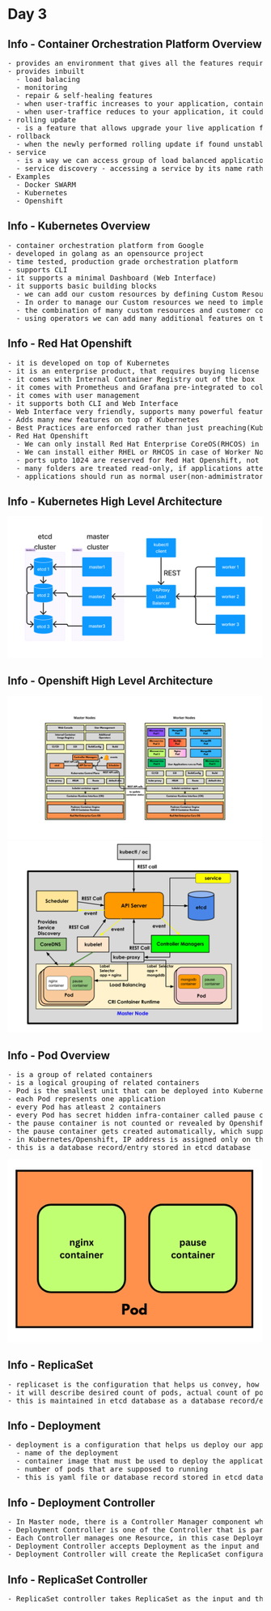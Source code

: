 # Day 3

## Info - Container Orchestration Platform Overview
<pre>
- provides an environment that gives all the features required to make our applicaiton highly available
- provides inbuilt
  - load balacing
  - monitoring
  - repair & self-healing features
  - when user-traffic increases to your application, container orchestration platform could scale up additional application instance to respond to multiple users quickly
  - when user-traffice reduces to your application, it could scale down idle application instances reducing cost
- rolling update
  - is a feature that allows upgrade your live application from one version to the other without any downtime
- rollback
  - when the newly performed rolling update if found unstable, if required it is possible to roll-back to previous stable version of your application without any down time
- service
  - is a way we can access group of load balanced application instances with a common name
  - service discovery - accessing a service by its name rather than IP address
- Examples
  - Docker SWARM
  - Kubernetes
  - Openshift
</pre>

## Info - Kubernetes Overview
<pre>
- container orchestration platform from Google
- developed in golang as an opensource project
- time tested, production grade orchestration platform
- supports CLI 
- it supports a minimal Dashboard (Web Interface)
- it supports basic building blocks
  - we can add our custom resources by defining Custom Resource Definitions (YAML with some schema)
  - In order to manage our Custom resources we need to implement Custom Controllers
  - the combination of many custom resources and customer controller is called Operator
  - using operators we can add many additional features on top of kubernetes
</pre>

## Info - Red Hat Openshift
<pre>
- it is developed on top of Kubernetes
- it is an enterprise product, that requires buying license from Red Hat
- it comes with Internal Container Registry out of the box
- it comes with Prometheus and Grafana pre-integrated to collect performance metrics and plot them into useful graphs
- it comes with user management
- it supports both CLI and Web Interface
- Web Interface very friendly, supports many powerful features that are not readily available in Kubernetes
- Adds many new features on top of Kubernetes
- Best Practices are enforced rather than just preaching(Kubernetes)
- Red Hat Openshift
  - We can only install Red Hat Enterprise CoreOS(RHCOS) in Master Nodes
  - We can install either RHEL or RHCOS in case of Worker Nodes, RHCOS is better choice though RHEL will work
  - ports upto 1024 are reserved for Red Hat Openshift, not available for user applications
  - many folders are treated read-only, if applications attempt to modify them, those applications will not run due to permission issue
  - applications should run as normal user(non-admimistrator), if they attempt things as admin, they won't be allowed to run
</pre>

## Info - Kubernetes High Level Architecture
![architecture](KubernetesArchitecture2.png)

## Info - Openshift High Level Architecture
![architecture](openshiftArchitecture.png)
![architecture](master-node.png)

## Info - Pod Overview
<pre>
- is a group of related containers
- is a logical grouping of related containers
- Pod is the smallest unit that can be deployed into Kubernetes/Openshift 
- each Pod represents one application
- every Pod has atleast 2 containers
- every Pod has secret hidden infra-container called pause container
- the pause container is not counted or revealed by Openshift 
- the pause container gets created automatically, which supports networking i.e IP address, network stack, etc.,
- in Kubernetes/Openshift, IP address is assigned only on the Pod level, not on the container level
- this is a database record/entry stored in etcd database
</pre>
![pod](pod.png)

## Info - ReplicaSet
<pre>
- replicaset is the configuration that helps us convey, how may Pod instances must be running
- it will describe desired count of pods, actual count of pods, numbers of pods that are ready
- this is maintained in etcd database as a database record/entry
</pre>

## Info - Deployment
<pre>
- deployment is a configuration that helps us deploy our application, it captures the below information
  - name of the deployment
  - container image that must be used to deploy the application
  - number of pods that are supposed to running
  - this is yaml file or database record stored in etcd database in master nodes
</pre>

## Info - Deployment Controller
<pre>
- In Master node, there is a Controller Manager component which is a collection of many controller
- Deployment Controller is one of the Controller that is part of Controller Manager
- Each Controller manages one Resource, in this case Deployment Controller manages Deployment resource
- Deployment Controller accepts Deployment as the input and it starts it work
- Deployment Controller will create the ReplicaSet configuration to create the number of Pods mentioned by the user while issuing  the deployment command
</pre>

## Info - ReplicaSet Controller
<pre>
- ReplicaSet controller takes ReplicaSet as the input and then it creates Pod as per the ReplicaSet
</pre>
